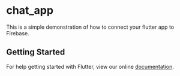 # chat_app

This is a simple demonstration of how to connect your flutter app to Firebase.

## Getting Started

For help getting started with Flutter, view our online
[documentation](https://flutter.io/).
